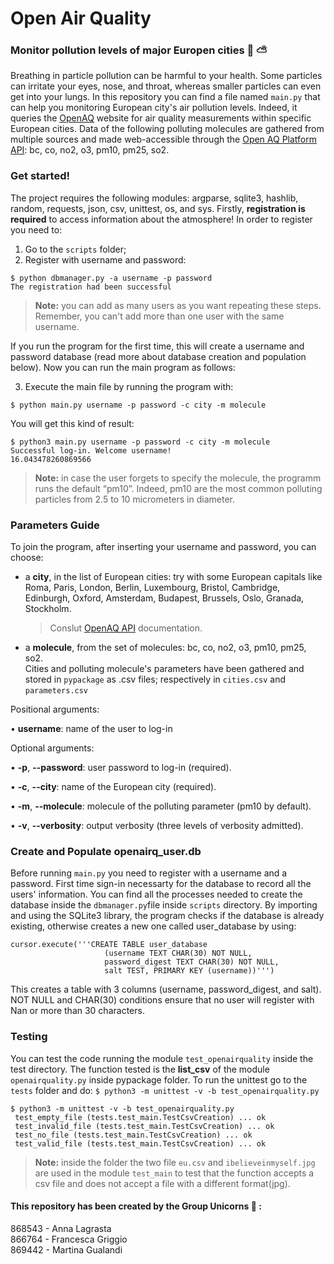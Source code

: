 # Open Air Quality
### Monitor pollution levels of major Europen cities :deciduous_tree: :partly_sunny:

Breathing in particle pollution can be harmful to your health. Some particles can irritate your eyes, nose, and throat, whereas smaller particles can even get into your lungs. In this repository you can find a file named ```main.py``` that can help you monitoring European city's air pollution levels. Indeed, it queries the [OpenAQ](https://openaq.org) website for air quality measurements within specific European cities. Data of the following polluting molecules are gathered from multiple sources and made web-accessible through the [Open AQ Platform API](https://docs.openaq.org/): bc, co, no2, o3, pm10, pm25, so2.


### Get started!
The project requires the following modules: argparse, sqlite3, hashlib, random, requests, json, csv, unittest, os, and sys.
Firstly, **registration is required** to access information about the atmosphere!
In order to register you need to: 
1. Go to the ```scripts``` folder;
2. Register with username and password:
```
$ python dbmanager.py -a username -p password  
The registration had been successful
```
> **Note:** you can add as many users as you want repeating these steps. Remember, you can't add more than one user with the same username.


If you run the program for the first time, this will create a username and password database (read more about database creation and population below). Now you can run the main program as follows:

3. Execute the main file by running the program with: 
```
$ python main.py username -p password -c city -m molecule
```

You will get this kind of result:	
```
$ python3 main.py username -p password -c city -m molecule
Successful log-in. Welcome username!
16.043478260869566
```
> **Note:** in case the user forgets to specify the molecule, the programm runs the default “pm10”. Indeed, pm10 are the most common polluting particles from 2.5 to 10 micrometers in diameter.


### Parameters Guide
To join the program, after inserting your username and password, you can choose:
- a **city**, in the list of European cities: try with some European capitals like Roma, Paris, London, Berlin, Luxembourg, Bristol, Cambridge, Edinburgh, Oxford, Amsterdam, Budapest, Brussels, Oslo, Granada, Stockholm.
  > Conslut [OpenAQ API](https://api.openaq.org/v1/cities) documentation.
- a **molecule**, from the set of molecules: bc, co, no2, o3, pm10, pm25, so2.<br/>
Cities and polluting molecule's parameters have been gathered and stored in ```pypackage``` as .csv files; respectively in ```cities.csv``` and ```parameters.csv```

Positional arguments:

•	**username**: name of the user to log-in

Optional arguments:

•	**-p**, **--password**: user password to log-in (required).

•	**-c**, **--city**: name of the European city (required).

•	**-m**, **--molecule**: molecule of the polluting parameter (pm10 by default).

•	**-v**, **--verbosity**: output verbosity (three levels of verbosity admitted).


### Create and Populate openairq_user.db
Before running ```main.py``` you need to register with a username and a password. First time sign-in necessarty for the database to record all the users' information. You can find all the processes needed to create the database inside the ```dbmanager.py```file inside ```scripts``` directory. 
By importing and using the SQLite3 library, the program checks if the database is already existing, otherwise creates a new one called user_database by using: 
```
cursor.execute('''CREATE TABLE user_database
                     (username TEXT CHAR(30) NOT NULL, 
                     password_digest TEXT CHAR(30) NOT NULL,
                     salt TEST, PRIMARY KEY (username))''')
```
 
This creates a table with 3 columns (username, password_digest, and salt). NOT NULL and CHAR(30) conditions ensure that no user will register with Nan or more than 30 characters.


### Testing 
You can test the code running the module ```test_openairquality``` inside the test directory. The function tested is the **list_csv** of the module ```openairquality.py``` inside pypackage folder.
To run the unittest go to the ```tests``` folder and do:
```$ python3 -m unittest -v -b test_openairquality.py```
```
$ python3 -m unittest -v -b test_openairquality.py
 test_empty_file (tests.test_main.TestCsvCreation) ... ok
 test_invalid_file (tests.test_main.TestCsvCreation) ... ok
 test_no_file (tests.test_main.TestCsvCreation) ... ok
 test_valid_file (tests.test_main.TestCsvCreation) ... ok
```
> **Note:** inside the folder the two file ```eu.csv``` and ```ibelieveinmyself.jpg``` are used in the module ```test_main``` to test that the function accepts a csv file and does not accept a file with a different format(jpg).


#### This repository has been created by the Group Unicorns :unicorn: :
868543 - Anna Lagrasta <br/>
866764 - Francesca Griggio <br/>
869442 - Martina Gualandi
